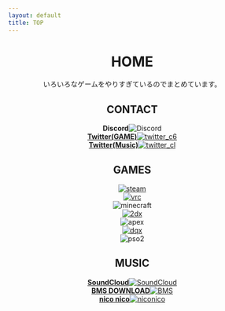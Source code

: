 ```yaml
---
layout: default
title: TOP
---
```


<header>
  <h1>HOME</h1>
  <p>
    いろいろなゲームをやりすぎているのでまとめています。
  </p>
  <h2>CONTACT</h2>
  <div class="box alt">
    <div class="row uniform">
      <div class="3u 6u(medium)"><span class="image fit"><strong>Discord</strong><img src="images/top_discord.jpg" alt="Discord"/></span></div>
      <div class="3u 6u$(medium)"><a href="https://twitter.com/c6cl_" target="_blank" rel="noopener noreferrer"><span class="image fit"><strong>Twitter(GAME)</strong><img src="images/top_wm.jpeg" alt="twitter_c6"/></span></a></div>
      <div class="3u 6u(medium)"><a href="https://twitter.com/COOK_iE_" target="_blank" rel="noopener noreferrer"><span class="image fit"><strong>Twitter(Music)</strong><img src="images/top_twitter_cl.png" alt="twitter_cl"/></span></a></div>
    </div>
  </div>
  <h2>GAMES</h2>
  <div class="box alt">
    <div class="row uniform">
      <div class="2u 4u(medium)"><a href="https://steamcommunity.com/id/CCCCCC_/" target="_blank" rel="noopener noreferrer"><span class="image fit"><img src="images/top_steam.png" alt="steam" /></span></a></div>
      <div class="2u 4u(medium)"><a href="https://vrchat.com/home/user/usr_fa3b94bc-9b09-48d4-9636-a13c65bea25b" target="_blank" rel="noopener noreferrer"><span class="image fit"><img src="images/top_vrc.jpg" alt="vrc" /></span></a></div>
      <div class="2u 4u(medium)"><span class="image fit"><img src="images/top_minecraft.png" alt="minecraft" /></span></div>
      <div class="2u 4u(medium)"><a href="./bemani"><span class="image fit"><img src="images/top_bemani.jpg" alt="2dx" /></span></a></div>
      <div class="2u 4u(medium)"><span class="image fit"><img src="images/Apexlegends_logo.png" alt="apex" /></span></div>
      <div class="2u 4u(medium)"><a href="https://hiroba.dqx.jp/sc/character/503265589265/" target="_blank" rel="noopener noreferrer"><span class="image fit"><img src="images/top_dqx.png" alt="dqx" /></span></a></div>
      <div class="2u"><span class="image fit"><img src="images/top_pso.png" alt="pso2" /></span></div>
    </div>
  </div>
  <h2>MUSIC</h2>
  <div class="box alt">
    <div class="row uniform">
      <div class="2u 6u(medium)"><a href="https://soundcloud.com/cookie_1dsprst" target="_blank" rel="noopener noreferrer"><span class="image fit"><strong>SoundCloud</strong><img src="images/top_soundcloud.jpg" alt="SoundCloud"/></span></a></div>
      <div class="2u 6u$(medium)"><a href="https://bmssearch.net/artist?id=1482" target="_blank" rel="noopener noreferrer"><span class="image fit"><strong>BMS DOWNLOAD</strong><img src="images/top_bms.png" alt="BMS"/></span></a></div>
      <div class="2u 6u(medium)"><a href="https://www.nicovideo.jp/mylist/57751393" target="_blank" rel="noopener noreferrer"><span class="image fit"><strong>nico nico</strong><img src="images/top_nico.png" alt="niconico"/></span></a></div>
    </div>
  </div>
</header>
